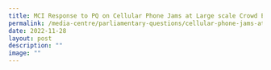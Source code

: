 ```yaml
---
title: MCI Response to PQ on Cellular Phone Jams at Large scale Crowd Events
permalink: /media-centre/parliamentary-questions/cellular-phone-jams-at-large-scale-crowd-events/
date: 2022-11-28
layout: post
description: ""
image: ""
---
```

